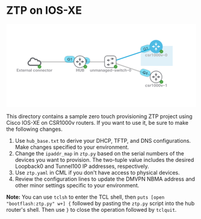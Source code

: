 # ZTP on IOS-XE


![Network](images/ztp.PNG)

This directory contains a sample zero touch provisioning ZTP project using
Cisco IOS-XE on CSR1000v routers. If you want to use it, be sure to
make the following changes.

1. Use `hub_base.txt` to derive your DHCP, TFTP, and DNS configurations.
   Make changes specified to your environment.
2. Change the `ipaddr_map` in `ztp.py` based on the serial numbers of the
   devices you want to provision. The two-tuple value includes the
   desired Loopback0 and Tunnel100 IP addresses, respectively.
3. Use `ztp.yaml` in CML if you don't have access to physical devices.
4. Review the configuration lines to update the DMVPN NBMA address and
   other minor settings specific to your environment.

**Note:** You can use `tclsh` to enter the TCL shell, then
`puts [open "bootflash:ztp.py" w+] {` followed by
pasting the `ztp.py` script into the hub router's shell. Then use `}`
to close the operation followed by `tclquit`.
